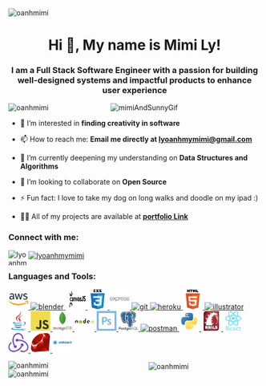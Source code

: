 

<img align="center" width="1000" height="250" src="https://user-images.githubusercontent.com/107105296/196108719-35dbd57e-3b7a-4cfd-8745-9b6a2e450b70.gif" alt="oanhmimi" />


<h1 align="center">Hi 👋, My name is Mimi Ly!</h1>
<h3 align="center">I am a Full Stack Software Engineer with a passion for building well-designed systems and impactful products to enhance user experience</h3>

<img align="right" width="300" alt="mimiAndSunnyGif" src="https://user-images.githubusercontent.com/107105296/196085248-cb6e7c29-adb0-44dc-9e55-635841700954.gif">


<p align="left"> <img src="https://komarev.com/ghpvc/?username=oanhmimi&label=Profile%20views&color=0e75b6&style=flat" alt="oanhmimi" /> </p>

- 👀 I’m interested in **finding creativity in software**

- 📫 How to reach me: **Email me directly at <a href="mailto:lyoanhmymimi@gmail.com">lyoanhmymimi@gmail.com**</a>

- 🌱 I’m currently deepening my understanding on **Data Structures and Algorithms** 

- 💞️ I’m looking to collaborate on **Open Source**

- ⚡ Fun fact: I love to take my dog on long walks and doodle on my ipad :)

- 👨‍💻 All of my projects are available at **[portfolio Link](https://oanhmimi.github.io/Portfolio/)**

<h3 align="left">Connect with me:</h3>
<p align="left">
<a href="https://linkedin.com/in/oanh-mimi-ly" target="blank"><img align="left" src="https://raw.githubusercontent.com/rahuldkjain/github-profile-readme-generator/master/src/images/icons/Social/linked-in-alt.svg" alt="lyoanhmymimi" height="30" width="40" /></a>
</p><a href="https://angel.co/u/mimi-ly-1" target="blank"><img align="center" src="https://user-images.githubusercontent.com/107105296/196118014-d64adb2f-ecbf-4408-a5c4-457e04ec7641.png" alt="lyoanhmymimi" height="30" width="40" /></a>
</p>


<h3 align="left">Languages and Tools:</h3>
<p align="left"> <a href="https://aws.amazon.com" target="_blank" rel="noreferrer"> <img src="https://raw.githubusercontent.com/devicons/devicon/master/icons/amazonwebservices/amazonwebservices-original-wordmark.svg" alt="aws" width="40" height="40"/> </a> <a href="https://www.blender.org/" target="_blank" rel="noreferrer"> <img src="https://download.blender.org/branding/community/blender_community_badge_white.svg" alt="blender" width="40" height="40"/> </a> <a href="https://canvasjs.com" target="_blank" rel="noreferrer"> <img src="https://raw.githubusercontent.com/Hardik0307/Hardik0307/master/assets/canvasjs-charts.svg" alt="canvasjs" width="40" height="40"/> </a> <a href="https://www.w3schools.com/css/" target="_blank" rel="noreferrer"> <img src="https://raw.githubusercontent.com/devicons/devicon/master/icons/css3/css3-original-wordmark.svg" alt="css3" width="40" height="40"/> </a> <a href="https://expressjs.com" target="_blank" rel="noreferrer"> <img src="https://raw.githubusercontent.com/devicons/devicon/master/icons/express/express-original-wordmark.svg" alt="express" width="40" height="40"/> </a> <a href="https://git-scm.com/" target="_blank" rel="noreferrer"> <img src="https://www.vectorlogo.zone/logos/git-scm/git-scm-icon.svg" alt="git" width="40" height="40"/> </a> <a href="https://heroku.com" target="_blank" rel="noreferrer"> <img src="https://www.vectorlogo.zone/logos/heroku/heroku-icon.svg" alt="heroku" width="40" height="40"/> </a> <a href="https://www.w3.org/html/" target="_blank" rel="noreferrer"> <img src="https://raw.githubusercontent.com/devicons/devicon/master/icons/html5/html5-original-wordmark.svg" alt="html5" width="40" height="40"/> </a> <a href="https://www.adobe.com/in/products/illustrator.html" target="_blank" rel="noreferrer"> <img src="https://www.vectorlogo.zone/logos/adobe_illustrator/adobe_illustrator-icon.svg" alt="illustrator" width="40" height="40"/> </a> <a href="https://www.java.com" target="_blank" rel="noreferrer"> <img src="https://raw.githubusercontent.com/devicons/devicon/master/icons/java/java-original.svg" alt="java" width="40" height="40"/> </a> <a href="https://developer.mozilla.org/en-US/docs/Web/JavaScript" target="_blank" rel="noreferrer"> <img src="https://raw.githubusercontent.com/devicons/devicon/master/icons/javascript/javascript-original.svg" alt="javascript" width="40" height="40"/> </a> <a href="https://www.mongodb.com/" target="_blank" rel="noreferrer"> <img src="https://raw.githubusercontent.com/devicons/devicon/master/icons/mongodb/mongodb-original-wordmark.svg" alt="mongodb" width="40" height="40"/> </a> <a href="https://nodejs.org" target="_blank" rel="noreferrer"> <img src="https://raw.githubusercontent.com/devicons/devicon/master/icons/nodejs/nodejs-original-wordmark.svg" alt="nodejs" width="40" height="40"/> </a> <a href="https://www.photoshop.com/en" target="_blank" rel="noreferrer"> <img src="https://raw.githubusercontent.com/devicons/devicon/master/icons/photoshop/photoshop-line.svg" alt="photoshop" width="40" height="40"/> </a> <a href="https://www.postgresql.org" target="_blank" rel="noreferrer"> <img src="https://raw.githubusercontent.com/devicons/devicon/master/icons/postgresql/postgresql-original-wordmark.svg" alt="postgresql" width="40" height="40"/> </a> <a href="https://postman.com" target="_blank" rel="noreferrer"> <img src="https://www.vectorlogo.zone/logos/getpostman/getpostman-icon.svg" alt="postman" width="40" height="40"/> </a> <a href="https://www.python.org" target="_blank" rel="noreferrer"> <img src="https://raw.githubusercontent.com/devicons/devicon/master/icons/python/python-original.svg" alt="python" width="40" height="40"/> </a> <a href="https://rubyonrails.org" target="_blank" rel="noreferrer"> <img src="https://raw.githubusercontent.com/devicons/devicon/master/icons/rails/rails-original-wordmark.svg" alt="rails" width="40" height="40"/> </a> <a href="https://reactjs.org/" target="_blank" rel="noreferrer"> <img src="https://raw.githubusercontent.com/devicons/devicon/master/icons/react/react-original-wordmark.svg" alt="react" width="40" height="40"/> </a> <a href="https://redux.js.org" target="_blank" rel="noreferrer"> <img src="https://raw.githubusercontent.com/devicons/devicon/master/icons/redux/redux-original.svg" alt="redux" width="40" height="40"/> </a> <a href="https://www.ruby-lang.org/en/" target="_blank" rel="noreferrer"> <img src="https://raw.githubusercontent.com/devicons/devicon/master/icons/ruby/ruby-original.svg" alt="ruby" width="40" height="40"/> </a> <a href="https://webpack.js.org" target="_blank" rel="noreferrer"> <img src="https://raw.githubusercontent.com/devicons/devicon/d00d0969292a6569d45b06d3f350f463a0107b0d/icons/webpack/webpack-original-wordmark.svg" alt="webpack" width="40" height="40"/> </a> </p>

<p><img width="230" align="left" src="https://github-readme-stats.vercel.app/api/top-langs?username=oanhmimi&show_icons=true&locale=en&layout=compact" alt="oanhmimi" /></p><p><img width="280" align="left" src="https://github-readme-stats.vercel.app/api?username=oanhmimi&show_icons=true&locale=en" alt="oanhmimi" /></p>
<p><img width="280" align="center" src="https://github-readme-streak-stats.herokuapp.com/?user=oanhmimi&" alt="oanhmimi" /></p>

